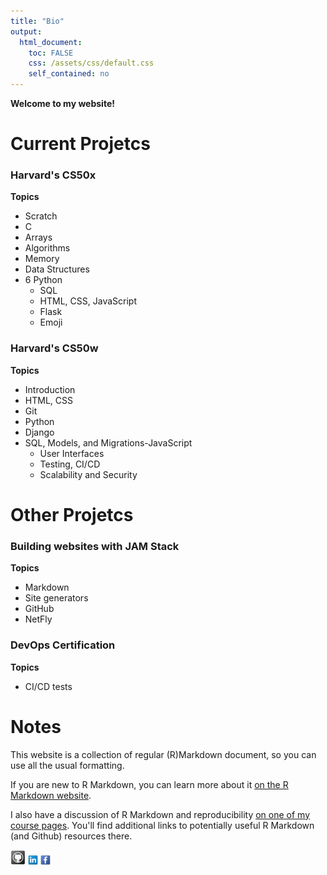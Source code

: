 ```yaml
---
title: "Bio"
output: 
  html_document:
    toc: FALSE
    css: /assets/css/default.css
    self_contained: no  
---
```


<link rel="stylesheet" type="text/css" media="all" href="/assets/css/default.css" />

**Welcome to my website!**


# Current Projetcs

### Harvard's CS50x
**Topics**

- Scratch
- C
- Arrays
- Algorithms
- Memory
- Data Structures
- 6 Python
  - SQL
  - HTML, CSS, JavaScript
  - Flask
  - Emoji

### Harvard's CS50w
**Topics**

- Introduction
- HTML, CSS
- Git
- Python
- Django
- SQL, Models, and Migrations-JavaScript
  - User Interfaces
  - Testing, CI/CD
  - Scalability and Security

# Other Projetcs

### Building websites with JAM Stack
**Topics**

- Markdown
- Site generators
- GitHub
- NetFly

### DevOps Certification
**Topics**

- CI/CD tests

# Notes

This website is a collection of regular (R)Markdown document, so you can use all the usual formatting.

If you are new to R Markdown, you can learn more about it [on the R Markdown website](https://rmarkdown.rstudio.com/). 

I also have a discussion of R Markdown and reproducibility [on one of my course pages](https://andreashandel.github.io/MADAcourse/1e_ToolsforReproducibility.html). You'll find additional links to potentially useful R Markdown (and Github) resources there.

![Github](/images/Github-icon.png)[](https://github.com/rolandougalde)
![Linkedin](/images/Linkedin-icon.png)[](https://www.linkedin.com/in/rolando-ugalde-327a4a76/)
![Facebook](/images/Facebook-icon.png)[](https://www.facebook.com/rolando.ugalde)

